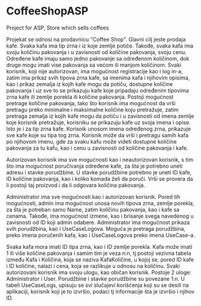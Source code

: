 # CoffeeShopASP
Project for ASP, Store which sells coffees

Projekat se odnosi na prodavnicu "Coffee Shop". Glavni cilj jeste prodaja kafe. Svaka kafa ima tip zrna i iz koje zemlje potiče. Takođe, svaka kafa ima svoju količinu pakovanja
i u zavisnosti od količine pakovanja, svoju cenu. Određene kafe imaju samo jedno pakovanje sa određenom količinom, dok druge mogu imati vise pakovanja sa većom ili manjom količinom.
Svaki korisnik, koji nije autorizovan, ima mogućnost registracije kao i log in-a, zatim ima prikaz svih tipova zrna kafe, sa imenima kafa i njihovim opisima, kao i prikaz zemalja
iz kojih kafe mogu da potiču, dostupne količine pakovanja i uz sve to se prikazuju kafe koje pripadaju određenim tipovima zrna kafe ili zemlje porekla ili količine pakovanja.
Postoji mogućnost pretrage količine pakovanja, tako što korisnik ima mogućnost da vrši pretragu preko minimalne i maksimalne količine koju pretražuje, zatim pretraga zemalja iz kojih
kafe mogu da potiču i u zavisnosti od imena zemlje koje korisnik pretražuje, korisniku se prikazuju kafe uz svoja imena i opise. Isto je i za tip zrna kafe. Korisnik unosom imena
određenog zrna, prikazuje sve kafe koje su tipa tog zrna. Korisnik može da vrši i pretragu samih kafa po njihovom imenu, gde za svaku kafu može videti dostupne količine pakovanja
za tu kafu, kao i cenu u zavisnosti od količine pakovanja i kafe.

Autorizovan korisnik ima sve mogućnosti kao i neautorizovan korisnik, s tim što ima mogućnost poručivanja određene kafe, za šta je potrebno uneti adresu i stavke porudžbine.
U stavke porudžbine potrebno je uneti ID kafe, ID količine pakovanja, kao i koliko komada želi da poruči. Vrši se provera da li postoji taj proizvod i da li odgovara količina
pakovanja.

Administrator ima sve mogućnosti kao i autorizovan korisnik. Pored tih mogućnosti, admin ima mogućnost unosa novih tipova zrna, zemlje porekla, za šta je potreban samo Name, zatim
količinu pakovanja, kao i kafe sa cenama. Takođe, ima mogućnost izmene, kao i brisanje svega navedenog u zavisnosti od ID koji admin odabere. Administrator ima mogućnost prikaza 
svih porudžbina, kao i UseCaseLogova. Moguća je pretraga porudžbina, preko imena poručenih kafa, kao i UseCaseLogova preko imena UseCase-a.

Svaka kafa mora imati ID tipa zrna, kao i ID zemlje porekla.
Kafa može imati 1 ili više količine pakovanja i samim tim je veza n:n, tj postoji vezivna tabela između Kafa i Količina, koja se naziva KafaKoličine, u kojoj se, pored ID kafe i ID količine, nalazi i cena, koja se razlikuje u odnosu na količinu.
Svaki autorizovani korisnik ima svoju ulogu, kao običan korisnik.
Postoje 2 uloge: Administrator i User.
Porudžbine i stavke porudžbine su povezane 1:n.
U tabeli UseCaseLogs, upisuju se svi slučajevi korišćenja koji su se desili na aplikaciji, korisnik koji je to izvršio, podaci tj informacije šta je izvršio i njihov ID.
